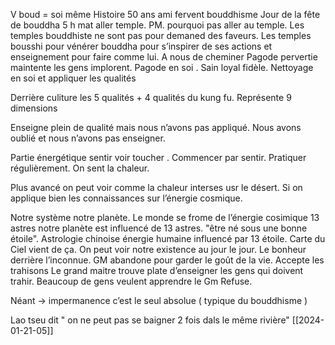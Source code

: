 
V boud = soi même
Histoire 50 ans ami  fervent bouddhisme
Jour de la fête de bouddha 5 h mat aller temple. PM. pourquoi pas aller au temple. Les temples bouddhiste ne sont pas pour demaned des faveurs. 
Les temples bousshi pour vénérer bouddha pour s’inspirer de ses actions et enseignement pour faire comme lui. 
A nous de cheminer
Pagode pervertie maintente les gens implorent. Pagode en soi . Sain loyal fidèle. 
Nettoyage en soi et appliquer les qualités

Derrière culiture les 5 qualités + 4 qualités du kung fu. Représente 9 dimensions

Enseigne plein de qualité mais nous n’avons pas appliqué. Nous avons oublié et nous n’avons pas enseigner. 

Partie énergétique sentir voir toucher . Commencer par sentir. Pratiquer régulièrement. On sent la chaleur. 

Plus avancé on peut voir  comme la chaleur interses usr le désert. Si on applique bien les connaissances sur l’énergie cosmique.

Notre système notre planète. 
Le monde se frome de l’énergie cosimique 
13 astres notre planète est influencé de 13 astres. "être né sous une bonne étoile". Astrologie chinoise énergie humaine influencé par 13 étoile. Carte du Ciel vient de ça. On peut voir notre existence au jour le jour. Le bonheur derrière l’inconnue. 
GM abandone pour garder le goût de la vie. Accepte les trahisons Le grand maitre trouve plate d’enseigner les gens qui doivent trahir.  Beaucoup de gens veulent apprendre le Gm Refuse. 

Néant -> impermanence c’est le seul absolue ( typique du bouddhisme )

Lao tseu dit " on ne peut pas se baigner 2 fois dals le même rivière"
[[2024-01-21-05]]